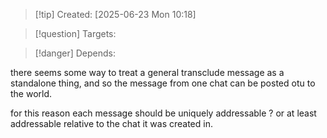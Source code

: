 
>[!tip] Created: [2025-06-23 Mon 10:18]

>[!question] Targets: 

>[!danger] Depends: 

there seems some way to treat a general transclude message as a standalone thing, and so the message from one chat can be posted otu to the world.

for this reason each message should be uniquely addressable ? or at least addressable relative to the chat it was created in.

